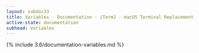 ```yaml
---
layout: subdoc33
title: Variables - Documentation - iTerm2 - macOS Terminal Replacement
active-state: documentation
subhead: Variables
---
```

{% include 3.6/documentation-variables.md %}


